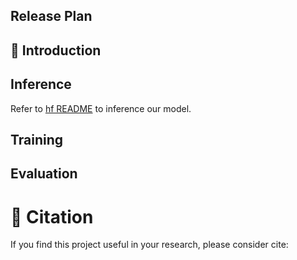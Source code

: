 ## Release Plan


## :parrot: Introduction

## Inference
Refer to [hf README](https://huggingface.co/BAAI/Video-XL-2) to inference our model.

## Training


## Evaluation


# :page_facing_up: Citation
If you find this project useful in your research, please consider cite:
```BibTeX

```
